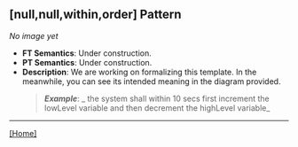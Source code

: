 ## [null,null,within,order] Pattern
_No image yet_
 * **FT Semantics**: Under construction.
 * **PT Semantics**: Under construction.
 * **Description**: We are working on formalizing this template. In the meanwhile, you can see its intended meaning in the diagram provided.
   > **_Example_**: _  the system shall within 10 secs first  increment the lowLevel variable and then  decrement the highLevel variable_   
***
[[Home]](../semantics.md)